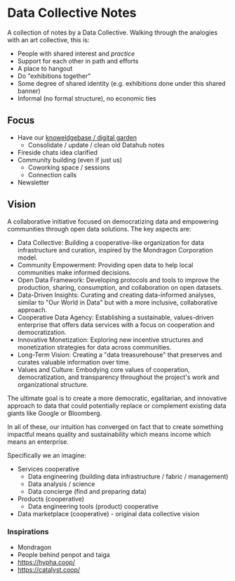# Data Collective Notes

A collection of notes by a Data Collective. Walking through the analogies with an art collective, this is:

- People with shared interest and *practice*
- Support for each other in path and efforts
- A place to hangout
- Do "exhibitions together"
- Some degree of shared identity (e.g. exhibitions done under this shared banner)
- Informal (no formal structure), no economic ties

## Focus

- Have our [knoweldgebase / digital garden](https://datahub.io/notes)
  - Consolidate / update / clean old Datahub notes
- Fireside chats idea clarified
- Community building (even if just us)
  - Coworking space / sessions
  - Connection calls
- Newsletter

## Vision

A collaborative initiative focused on democratizing data and empowering communities through open data solutions. The key aspects are:

- Data Collective: Building a cooperative-like organization for data infrastructure and curation, inspired by the Mondragon Corporation model.
- Community Empowerment: Providing open data to help local communities make informed decisions.
- Open Data Framework: Developing protocols and tools to improve the production, sharing, consumption, and collaboration on open datasets.
- Data-Driven Insights: Curating and creating data-informed analyses, similar to "Our World in Data" but with a more inclusive, collaborative approach.
- Cooperative Data Agency: Establishing a sustainable, values-driven enterprise that offers data services with a focus on cooperation and democratization.
- Innovative Monetization: Exploring new incentive structures and monetization strategies for data across communities.
- Long-Term Vision: Creating a "data treasurehouse" that preserves and curates valuable information over time.
- Values and Culture: Embodying core values of cooperation, democratization, and transparency throughout the project's work and organizational structure.

The ultimate goal is to create a more democratic, egalitarian, and innovative approach to data that could potentially replace or complement existing data giants like Google or Bloomberg.

In all of these, our intuition has converged on fact that to create something impactful means quality and sustainability which means income which means an enterprise.

Specifically we an imagine:

- Services cooperative
  - Data engineering (building data infrastructure / fabric / management)
  - Data analysis / science
  - Data concierge (find and preparing data)
- Products (cooperative)
  - Data engineering tools (product) cooperative
- Data marketplace (cooperative) - original data collective vision

### Inspirations

- Mondragon
- People behind penpot and taiga
- https://hypha.coop/
- https://catalyst.coop/
